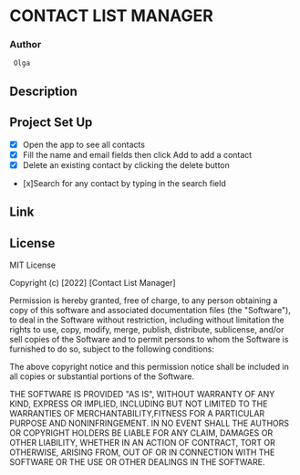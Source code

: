 # **CONTACT LIST MANAGER**
### **Author**
     Olga 
##   **Description** 


 ## **Project Set Up**

 - [x] Open the app to see all contacts
 - [x] Fill the name and email fields then click Add to add a contact
 - [x] Delete an existing contact by clicking the delete button
 - [x]Search for any contact by typing in the search field

## **Link**


 ## **License**
 MIT License

Copyright (c) [2022] [Contact List Manager]

Permission is hereby granted, free of charge, to any person obtaining a copy of this software and associated documentation files (the "Software"), to deal in the Software without restriction, including without limitation the rights to use, copy, modify, merge, publish, distribute, sublicense, and/or sell copies of the Software and to permit persons to whom the Software is furnished to do so, subject to the following conditions:

The above copyright notice and this permission notice shall be included in all copies or substantial portions of the Software.

THE SOFTWARE IS PROVIDED "AS IS", WITHOUT WARRANTY OF ANY KIND, EXPRESS OR IMPLIED, INCLUDING BUT NOT LIMITED TO THE WARRANTIES OF MERCHANTABILITY,FITNESS FOR A PARTICULAR PURPOSE AND NONINFRINGEMENT. IN NO EVENT SHALL THE AUTHORS OR COPYRIGHT HOLDERS BE LIABLE FOR ANY CLAIM, DAMAGES OR OTHER LIABILITY, WHETHER IN AN ACTION OF CONTRACT, TORT OR OTHERWISE, ARISING FROM, OUT OF OR IN CONNECTION WITH THE SOFTWARE OR THE USE OR OTHER DEALINGS IN THE SOFTWARE.